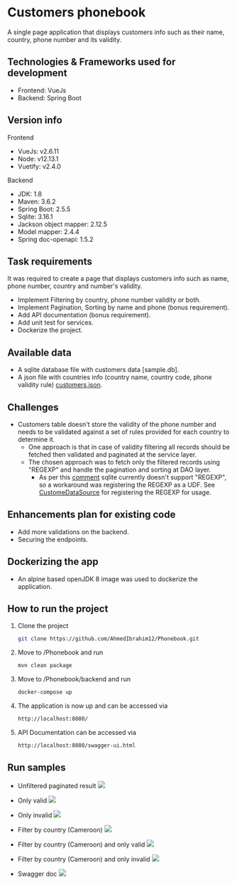 # Customers phonebook

A single page application that displays customers info such as their name, country, phone number and its validity.

## Technologies & Frameworks used for development

* Frontend: VueJs
* Backend: Spring Boot

## Version info

Frontend

* VueJs: v2.6.11
* Node: v12.13.1
* Vuetify: v2.4.0

Backend

* JDK: 1.8
* Maven: 3.6.2
* Spring Boot: 2.5.5
* Sqlite: 3.16.1
* Jackson object mapper: 2.12.5
* Model mapper: 2.4.4
* Spring doc-openapi: 1.5.2

## Task requirements

It was required to create a page that displays customers info such as name, phone number, country and number's validity.

* Implement Filtering by country, phone number validity or both.
* Implement Pagination, Sorting by name and phone (bonus requirement).
* Add API documentation (bonus requirement).
* Add unit test for services.
* Dockerize the project.

## Available data

* A sqlite database file with customers data [sample.db].
* A json file with countries info (country name, country code, phone validity rule)
  [customers.json](https://github.com/AhmedIbrahim12/Phonebook/blob/master/backend/src/main/resources/countries.json).

## Challenges

* Customers table doesn't store the validity of the phone number and needs to be validated against a set of rules provided for
  each country to determine it.
    * One approach is that in case of validity filtering all records should be fetched then validated and paginated at the service
      layer.
    * The chosen approach was to fetch only the filtered records using "REGEXP" and handle the pagination and sorting at DAO
      layer.
        * As per this [comment](https://github.com/xerial/sqlite-jdbc/issues/60#issuecomment-271064901) sqlite currently doesn't
          support "REGEXP", so a workaround was registering the REGEXP as a UDF.
          See [CustomeDataSource](https://github.com/AhmedIbrahim12/Phonebook/blob/master/backend/src/main/java/com/jumia/customers/config/CustomDataSource.java)
          for registering the REGEXP for usage.

## Enhancements plan for existing code

* Add more validations on the backend.
* Securing the endpoints.

## Dockerizing the app

* An alpine based openJDK 8 image was used to dockerize the application.

## How to run the project

1. Clone the project
   ```sh
   git clone https://github.com/AhmedIbrahim12/Phonebook.git
   ```
2. Move to /Phonebook and run
   ```sh
   mvn clean package
   ```
3. Move to /Phonebook/backend and run
   ```sh
   docker-compose up

4. The application is now up and can be accessed via
   ```sh
   http://localhost:8080/
5. API Documentation can be accessed via
   ```sh
   http://localhost:8080/swagger-ui.html

## Run samples

* Unfiltered paginated result
  ![](manual/findAll.PNG)

* Only valid
  ![](manual/filterValid.PNG)

* Only invalid
  ![](manual/filterInvalid.PNG)

* Filter by country (Cameroon)
  ![](manual/filterByCountry.PNG)

* Filter by country (Cameroon) and only valid
  ![](manual/filterByCountryAndValid.PNG)

* Filter by country (Cameroon) and only invalid
  ![](manual/filterByCountryAndInvalid.PNG)

* Swagger doc
  ![](manual/swagger.PNG)